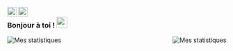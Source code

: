 <a href="https://twitter.com/laybraid" target="_blank">

  <img align="left" alt="LayBraid | Twitter" width="22px" src="https://cdn.jsdelivr.net/npm/simple-icons@v3/icons/twitter.svg" />

</a>

<a href="https://www.linkedin.com/in/clément-loeuillet-624507182/" target="_blank">

  <img align="left" alt="Clément Loeuillet | LinkdeIN" width="22px" src="https://cdn.jsdelivr.net/npm/simple-icons@v3/icons/linkedin.svg" />

</a>

### Bonjour à toi ! <img src="https://media.giphy.com/media/hvRJCLFzcasrR4ia7z/giphy.gif" width="25px">

<img align="right" alt="Mes statistiques" src="https://github-readme-stats.vercel.app/api?username=laybraid&show_icons=true&hide_border=true" />

<img align="left" alt="Mes statistiques" src="https://github-readme-stats.vercel.app/api/top-langs/?username=laybraid&show_icons=true&hide_border=true" />
